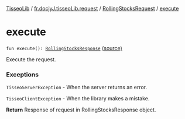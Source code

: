 [TisseoLib](../../index.md) / [fr.docjyJ.tisseoLib.request](../index.md) / [RollingStocksRequest](index.md) / [execute](./execute.md)

# execute

`fun execute(): `[`RollingStocksResponse`](../../fr.docjy-j.tisseo-lib.response/-rolling-stocks-response/index.md) [(source)](https://github.com/docjyJ/TisseoLib/tree/master/src/main/kotlin/fr/docjyJ/tisseoLib/request/RollingStocksRequest.kt#L24)

Execute the request.

### Exceptions

`TisseoServerException` - When the server returns an error.

`TisseoClientException` - When the library makes a mistake.

**Return**
Response of request in RollingStocksResponse object.

